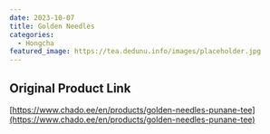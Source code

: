 ```yaml
---
date: 2023-10-07
title: Golden Needles
categories:
  - Hongcha
featured_image: https://tea.dedunu.info/images/placeholder.jpg
---
```


## Original Product Link

[https://www.chado.ee/en/products/golden-needles-punane-tee](https://www.chado.ee/en/products/golden-needles-punane-tee)

